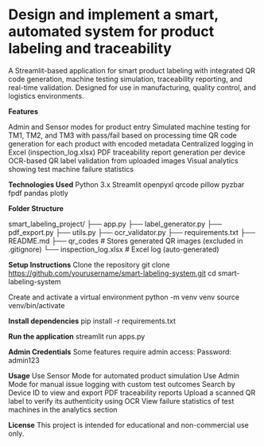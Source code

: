 # Design and implement a smart, automated system for product labeling and traceability

A Streamlit-based application for smart product labeling with integrated QR code generation, machine testing simulation, traceability reporting, and real-time validation. Designed for use in manufacturing, quality control, and logistics environments.

**Features**

Admin and Sensor modes for product entry
Simulated machine testing for TM1, TM2, and TM3 with pass/fail based on processing time
QR code generation for each product with encoded metadata
Centralized logging in Excel (inspection_log.xlsx)
PDF traceability report generation per device
OCR-based QR label validation from uploaded images
Visual analytics showing test machine failure statistics

**Technologies Used**
Python 3.x
Streamlit
openpyxl
qrcode
pillow
pyzbar
fpdf
pandas
plotly


**Folder Structure**

smart_labeling_project/
├── app.py
├── label_generator.py
├── pdf_export.py
├── utils.py
├── ocr_validator.py
├── requirements.txt
├── README.md
├── qr_codes                  # Stores generated QR images (excluded in .gitignore)
└── inspection_log.xlsx        # Excel log (auto-generated)


**Setup Instructions**
Clone the repository
git clone https://github.com/yourusername/smart-labeling-system.git
cd smart-labeling-system

Create and activate a virtual environment
python -m venv venv
source venv/bin/activate 

**Install dependencies**
pip install -r requirements.txt

**Run the application**
streamlit run apps.py

**Admin Credentials**
Some features require admin access:
Password: admin123


**Usage**
Use Sensor Mode for automated product simulation
Use Admin Mode for manual issue logging with custom test outcomes
Search by Device ID to view and export PDF traceability reports
Upload a scanned QR label to verify its authenticity using OCR
View failure statistics of test machines in the analytics section

**License**
This project is intended for educational and non-commercial use only.

